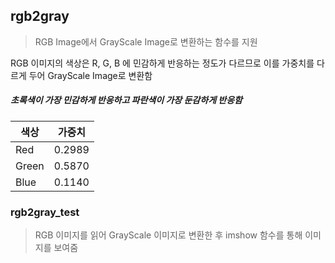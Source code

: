 ## rgb2gray
> RGB Image에서 GrayScale Image로 변환하는 함수를 지원  

RGB 이미지의 색상은 R, G, B 에 민감하게 반응하는 정도가 다르므로 
이를 가중치를 다르게 두어 GrayScale Image로 변환함

##### 초록색이 가장 민감하게 반응하고 파란색이 가장 둔감하게 반응함

|  **색상**  |  **가중치**   |
|  -------   |  ----------  |
|    Red     |    0.2989    |
|   Green    |    0.5870    |
|    Blue    |    0.1140    |

### rgb2gray_test
> RGB 이미지를 읽어 GrayScale 이미지로 변환한 후 imshow 함수를 통해 이미지를 보여줌

